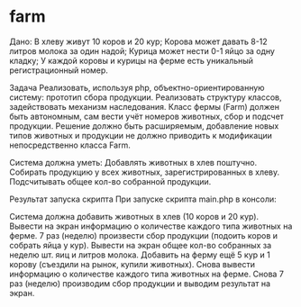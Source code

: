 # farm
Дано: В хлеву живут 10 коров и 20 кур; Корова может давать 8-12 литров молока за один надой; Курица может нести 0-1 яйцо за одну кладку; У каждой коровы и курицы на ферме есть уникальный регистрационный номер. 

Задача Реализовать, используя php, объектно-ориентированную систему: прототип сбора продукции. Реализовать структуру классов, задействовать механизм наследования. Класс фермы (Farm) должен быть автономным, сам вести учёт номеров животных, сбор и подсчет продукции. Решение должно быть расширяемым, добавление новых типов животных и продукции не должно приводить к модификации непосредственно класса Farm.

Система должна уметь: Добавлять животных в хлев поштучно. Собирать продукцию у всех животных, зарегистрированных в хлеву. Подсчитывать общее кол-во собранной продукции.

Результат запуска скрипта При запуске скрипта main.php в консоли:

Система должна добавить животных в хлев (10 коров и 20 кур). Вывести на экран информацию о количестве каждого типа животных на ферме. 7 раз (неделю) произвести сбор продукции (подоить коров и собрать яйца у кур). Вывести на экран общее кол-во собранных за неделю шт. яиц и литров молока. Добавить на ферму ещё 5 кур и 1 корову (съездили на рынок, купили животных). Снова вывести информацию о количестве каждого типа животных на ферме. Снова 7 раз (неделю) производим сбор продукции и выводим результат на экран.
